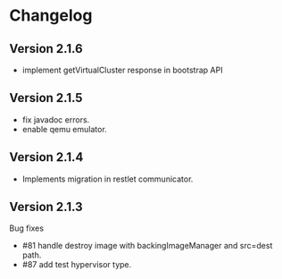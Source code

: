 # Changelog

## Version 2.1.6
  - implement getVirtualCluster response in bootstrap API

## Version 2.1.5
  - fix javadoc errors.
  - enable qemu emulator.

## Version 2.1.4

 - Implements migration in restlet communicator.

## Version 2.1.3

Bug fixes

  - #81 handle destroy image with backingImageManager and src=dest path.
  - #87 add test hypervisor type.
